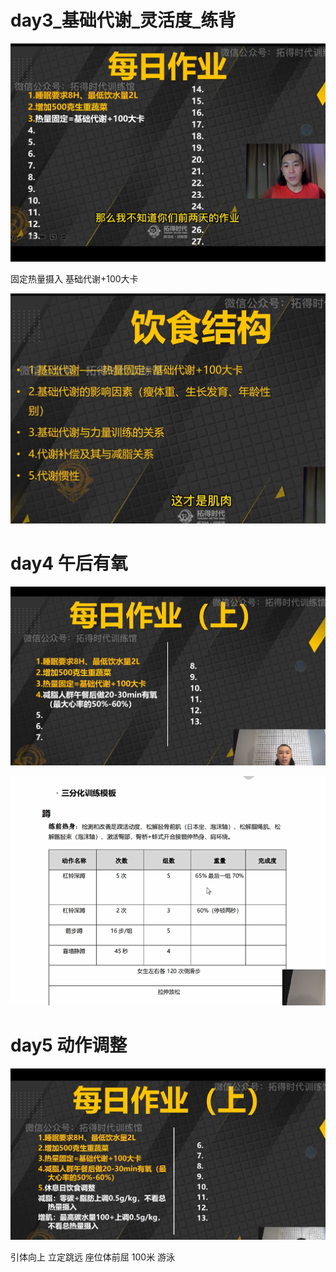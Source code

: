 # day3_基础代谢_灵活度_练背

![img_22.png](img_22.png)

固定热量摄入 基础代谢+100大卡

![img_23.png](img_23.png)

# day4 午后有氧

![img_24.png](img_24.png)

![img_25.png](img_25.png)

# day5 动作调整

![img_26.png](img_26.png)

引体向上 立定跳远 座位体前屈 100米 游泳

